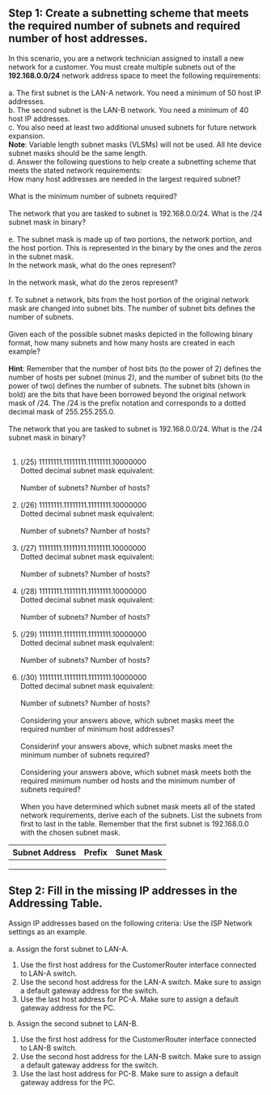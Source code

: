 ## Step 1: Create a subnetting scheme that meets the required number of subnets and required number of host addresses.
In this scenario, you are a network technician assigned to install a new network for a customer. You must create multiple subnets out of the **192.168.0.0/24** network address space to meet the following requirements:<br><br>
a. The first subnet is the LAN-A network. You need a minimum of 50 host IP addresses.<br>
b. The second subnet is the LAN-B network. You need a minimum of 40 host IP addresses.<br>
c. You also need at least two additional unused subnets for future network expansion.<br>
**Note**: Variable length subnet masks (VLSMs) will not be used. All hte device subnet masks should be the same length.<br>
d. Answer the following questions to help create a subnetting scheme that meets the stated network requirements:<br>
How many host addresses are needed in the largest required subnet?<br><br>
What is the minimum number of subnets required?<br><br>
The network that you are tasked to subnet is 192.168.0.0/24. What is the /24 subnet mask in binary?<br><br>
e. The subnet mask is made up of two portions, the network portion, and the host portion. This is represented in the binary by the ones and the zeros in the subnet mask.<br>
In the network mask, what do the ones represent?<br><br>
In the network mask, what do the zeros represent?<br><br>
f. To subnet a network, bits from the host portion of the original network mask are changed into subnet bits. The number of subnet bits defines the number of subnets.<br><br>
Given each of the possible subnet masks depicted in the following binary format, how many subnets and how many hosts are created in each example?<br><br>
**Hint**: Remember that the number of host bits (to the power of 2) defines the number of hosts per subnet (minus 2), and the number of subnet bits (to the power of two) defines the number of subnets. The subnet bits (shown in bold) are the bits that have been borrowed beyond the original network mask of /24. The /24 is the prefix notation and corresponds to a dotted decimal mask of 255.255.255.0.<br><br>
The network that you are tasked to subnet is 192.168.0.0/24. What is the /24 subnet mask in binary?<br><br>
1. (/25) 11111111.11111111.11111111.10000000<br>
Dotted decimal subnet mask equivalent:<br><br>
Number of subnets? Number of hosts?<br><br>
1. (/26) 11111111.11111111.11111111.10000000<br>
Dotted decimal subnet mask equivalent:<br><br>
Number of subnets? Number of hosts?<br><br>
1. (/27) 11111111.11111111.11111111.10000000<br>
Dotted decimal subnet mask equivalent:<br><br>
Number of subnets? Number of hosts?<br><br>
1. (/28) 11111111.11111111.11111111.10000000<br>
Dotted decimal subnet mask equivalent:<br><br>
Number of subnets? Number of hosts?<br><br>
1. (/29) 11111111.11111111.11111111.10000000<br>
Dotted decimal subnet mask equivalent:<br><br>
Number of subnets? Number of hosts?<br><br>
1. (/30) 11111111.11111111.11111111.10000000<br>
Dotted decimal subnet mask equivalent:<br><br>
Number of subnets? Number of hosts?<br><br>
Considering your answers above, which subnet masks meet the required number of minimum host addresses?<br><br>
Considerinf your answers above, which subnet masks meet the minimum number of subnets required?<br><br>
Considering your answers above, which subnet mask meets both the required minimum number od hosts and the minimum number of subnets required?<br><br>
When you have determined which subnet mask meets all of the stated network requirements, derive each of the subnets. List the subnets from first to last in the table. Remember that the first subnet is 192.168.0.0 with the chosen subnet mask.

|Subnet Address|Prefix|Sunet Mask|
|:---:|:---:|:---:|
||||
||||
||||
## Step 2: Fill in the missing IP addresses in the Addressing Table.
Assign IP addresses based on the following criteria: Use the ISP Network settings as an example.<br><br>
a. Assign the forst subnet to LAN-A.
1. Use the first host address for the CustomerRouter interface connected to LAN-A switch.
2. Use the second host address for the LAN-A switch. Make sure to assign a default gateway address for the switch.
3. Use the last host address for PC-A. Make sure to assign a default gateway address for the PC.

b. Assign the second subnet to LAN-B.
1. Use the first host address for the CustomerRouter interface connected to LAN-B switch.
2. Use the second host address for the LAN-B switch. Make sure to assign a default gateway address for the switch.
3. Use the last host address for PC-B. Make sure to assign a default gateway address for the PC.

